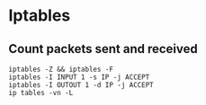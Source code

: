 # Iptables

## Count packets sent and received
```
iptables -Z && iptables -F
iptables -I INPUT 1 -s IP -j ACCEPT
iptables -I OUTOUT 1 -d IP -j ACCEPT
ip tables -vn -L
```
